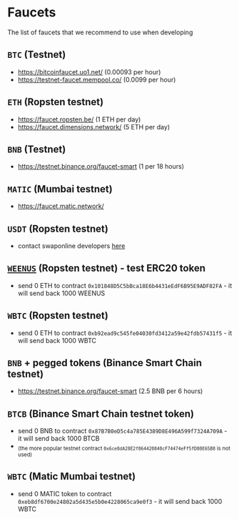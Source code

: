 # Faucets

The list of faucets that we recommend to use when developing


## `BTC` (Testnet)
 - https://bitcoinfaucet.uo1.net/ (0.00093 per hour)
 - https://testnet-faucet.mempool.co/ (0.0099 per hour)

## `ETH` (Ropsten testnet)
- https://faucet.ropsten.be/ (1 ETH per day)
- https://faucet.dimensions.network/ (5 ETH per day)

## `BNB` (Testnet)
- https://testnet.binance.org/faucet-smart (1 per 18 hours)

## `MATIC` (Mumbai testnet)
- https://faucet.matic.network/

## `USDT` (Ropsten testnet)
 - contact swaponline developers [here](https://t.me/swaponlinebot)

## [`WEENUS`](https://github.com/bokkypoobah/WeenusTokenFaucet) (Ropsten testnet) - test ERC20 token
- send 0 ETH to contract `0x101848D5C5bBca18E6b4431eEdF6B95E9ADF82FA` - it will send back 1000 WEENUS

## `WBTC` (Ropsten testnet)
- send 0 ETH to contract `0xb92ead9c545fe04030fd3412a59e42fdb57431f5` - it will send back 1000 WBTC

## `BNB` + pegged tokens (Binance Smart Chain testnet)
- https://testnet.binance.org/faucet-smart (2.5 BNB per 6 hours)

## `BTCB` (Binance Smart Chain testnet token)
- send 0 BNB to contract `0x87B7B0eD5c4a785E4389D8E496A599f7324A709A` - it will send back 1000 BTCB
- <sub>(the more popular testnet contract `0x6ce8dA28E2f864420840cF74474eFf5fD80E65B8` is not used)</sub>

## `WBTC` (Matic Mumbai testnet)
- send 0 MATIC token to contract `0xeb8df6700e24802a5d435e5b0e4228065ca9e0f3` - it will send back 1000 WBTC